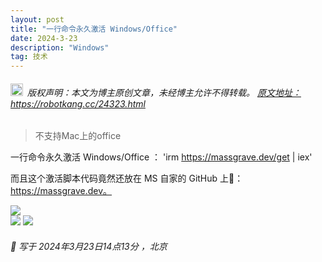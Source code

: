 ```yaml
---
layout: post
title: "一行命令永久激活 Windows/Office"
date: 2024-3-23 
description: "Windows"
tag: 技术
---   
```


<h6><img src="https://robotkang-1257995526.cos.ap-chengdu.myqcloud.com/icon/copyright.png" alt="copyright" style="display:inline;margin-bottom: -5px;" width="20" height="20"> 版权声明：本文为博主原创文章，未经博主允许不得转载。
<a target="_blank" href="https://robotkang.cc/24323.html">原文地址：https://robotkang.cc/24323.html </a>
</h6>                           
        
> 不支持Mac上的office     

一行命令永久激活 Windows/Office ：
'irm https://massgrave.dev/get | iex'

而且这个激活脚本代码竟然还放在 MS 自家的 GitHub 上🤣：https://massgrave.dev。




<a href="https://robotkang.cc/donation/"><img style="border: 0px" src="https://robotkang-1257995526.cos.ap-chengdu.myqcloud.com/image/20240324142626.png"/></a>  
<a href="https://robotkang.cc/donation/"><img style="border: 0px" src="https://robotkang-1257995526.cos.ap-chengdu.myqcloud.com/image/20240324142711.png"/></a> 
<a href="https://robotkang.cc/donation/"><img style="border: 0px" src="https://robotkang-1257995526.cos.ap-chengdu.myqcloud.com/image/20240324142902.png"/></a>   


                 
<h6> 

📌 写于 2024年3月23日14点13分 ，北京                                

</h6>             



